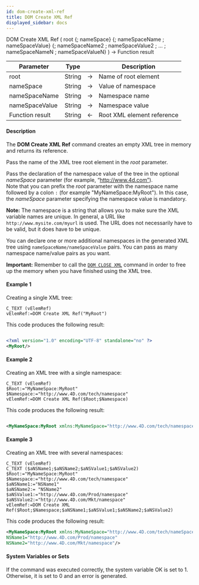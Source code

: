```yaml
---
id: dom-create-xml-ref
title: DOM Create XML Ref
displayed_sidebar: docs
---
```



<!-- REF #_command_.DOM Create XML Ref.Syntax-->DOM Create XML Ref ( root {; nameSpace} {; nameSpaceName ; nameSpaceValue} {; nameSpaceName2 ; nameSpaceValue2 ; ... ; nameSpaceNameN ; nameSpaceValueN} ) -> Function result<!-- END REF-->


<!-- REF #_command_.DOM Create XML Ref.Params -->
|Parameter|Type||Description|
|---------|--- |:---:|------|
|root|String|->|Name of root element|
|nameSpace|String|->|Value of namespace|
|nameSpaceName|String|->|Namespace name|
|nameSpaceValue|String|->|Namespace value|
|Function result|String|<-|Root XML element reference|
<!-- END REF -->


#### Description




The **DOM Create XML Ref** command creates an empty XML tree in memory and returns its reference.

Pass the name of the XML tree root element in the *root* parameter.

Pass the declaration of the namespace value of the tree in the optional *nameSpace* parameter (for example, “http://www.4d.com”). <br/>Note that you can prefix the *root* parameter with the namespace name followed by a colon `:` (for example "MyNameSpace:MyRoot"). In this case, the *nameSpace* parameter specifying the namespace value is mandatory.

**Note:** The namespace is a string that allows you to make sure the XML variable names are unique. In general, a URL like `http://www.mysite.com/myurl` is used. The URL does not necessarily have to be valid, but it does have to be unique.

You can declare one or more additional namespaces in the generated XML tree using `nameSpaceName/nameSpaceValue` pairs. You can pass as many namespace name/value pairs as you want.

**Important:** Remember to call the [`DOM CLOSE XML`](dom-close-xml.md) command in order to free up the memory when you have finished using the XML tree.


#### Example 1


Creating a single XML tree:
```4d
C_TEXT (vElemRef)
vElemRef:=DOM Create XML Ref("MyRoot")
```
This code produces the following result:

```xml

<?xml version="1.0" encoding="UTF-8" standalone="no" ?>
<MyRoot/>
```

#### Example 2


Creating an XML tree with a single namespace:


```4d
C_TEXT (vElemRef)
$Root:="MyNameSpace:MyRoot"
$Namespace:="http://www.4D.com/tech/namespace"
vElemRef:=DOM Create XML Ref($Root;$Namespace)
```

This code produces the following result:

```xml

<MyNameSpace:MyRoot xmlns:MyNameSpace="http://www.4D.com/tech/namespace"/>

```


#### Example 3



Creating an XML tree with several namespaces:
```4d
C_TEXT (vElemRef)
C_TEXT ($aNSName1;$aNSName2;$aNSValue1;$aNSValue2)
$Root:="MyNameSpace:MyRoot"
$Namespace:="http://www.4D.com/tech/namespace"
$aNSName1:="NSName1"
$aNSName2:= "NSName2"
$aNSValue1:="http://www.4D.com/Prod/namespace"
$aNSValue2:="http://www.4D.com/Mkt/namespace"
vElemRef:=DOM Create XML Ref($Root;$Namespace;$aNSName1;$aNSValue1;$aNSName2;$aNSValue2)
```

This code produces the following result:

```xml
<MyNameSpace:MyRoot xmlns:MyNameSpace="http://www.4D.com/tech/nameSpace"
NSName1="http://www.4D.com/Prod/namespace"
NSName2="http://www.4D.com/Mkt/namespace"/>
```

#### System Variables or Sets




If the command was executed correctly, the system variable OK is set to 1. Otherwise, it is set to 0 and an error is generated.
